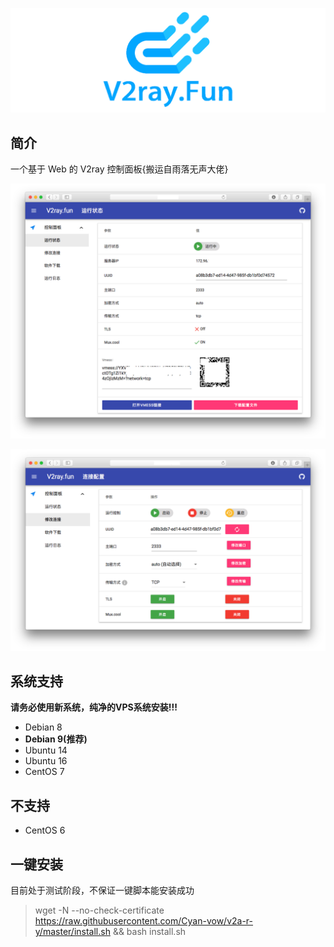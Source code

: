 ![logo.png](logo.png)

## 简介

一个基于 Web 的 V2ray 控制面板{搬运自雨落无声大佬}

![1.png](1.png)

![2.png](2.png)

## 系统支持

**请务必使用新系统，纯净的VPS系统安装!!!**

- Debian 8 
- **Debian 9(推荐)**
- Ubuntu 14
- Ubuntu 16
- CentOS 7

## 不支持
- CentOS 6

## 一键安装

目前处于测试阶段，不保证一键脚本能安装成功
> wget -N --no-check-certificate https://raw.githubusercontent.com/Cyan-vow/v2a-r-y/master/install.sh && bash install.sh

